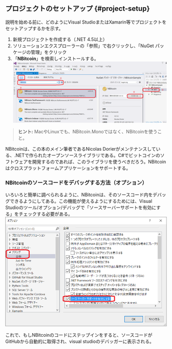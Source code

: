 ## プロジェクトのセットアップ {#project-setup}

説明を始める前に、どのようにVisual StudioまたはXamarin等でプロジェクトをセットアップするかを示す。

1. 新規プロジェクトを作成する（.NET 4.5以上）
2. ソリューションエクスプローラーの「参照」で右クリックし、「NuGet パッケージの管理」をクリック
3. 「**NBitcoin**」を検索しインストールする。
   ![](../assets/nuget_jp.png)  

> **ヒント:** MacやLinuxでも、NBitcoin.Monoではなく、NBitcoinを使うこと。

NBitcoinは、この本のメイン筆者であるNicolas Dorierがメンテナンスしている、.NETで作られたオープンソースライブラリである。C\#でビットコインのソフトウェアを開発するのであれば、このライブラリを使うべきだろう。NBitcoinはクロスプラットフォームアプリケーションをサポートする。

### NBitcoinのソースコードをデバッグする方法（オプション）

いろいろと簡単に調べられるように、NBitcoinは、そのソースコード内をデバッグできるようにしてある。この機能が使えるようにするためには、Visual Studioのツール/オプション/デバッグで「ソースサーバーサポートを有効にする」をチェックする必要がある。  
![](../assets/visualstudio_enablesourceserversupport_jp.png)

これで、もしNBitcoinのコードにステップインをすると、ソースコードがGitHubから自動的に取得され、visual studioのデバッガーに表示される。


